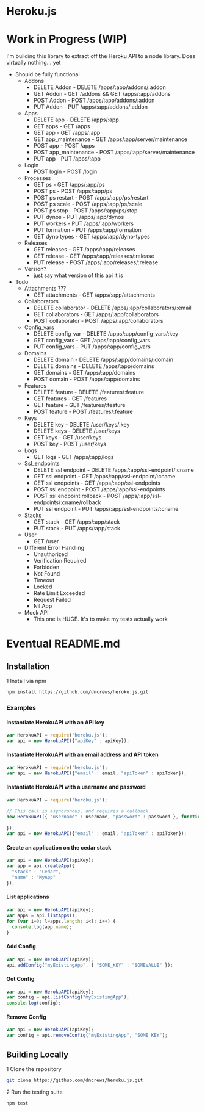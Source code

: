 Heroku.js
==========

# Work in Progress (WIP)

I'm building this library to extract off the Heroku API to a node library. Does virtually nothing... yet


* Should be fully functional
  * Addons
      * DELETE Addon - DELETE /apps/:app/addons/:addon
      * GET Addon - GET /addons && GET /apps/:app/addons
      * POST Addon - POST /apps/:app/addons/:addon
      * PUT Addon - PUT /apps/:app/addons/:addon
  * Apps
      * DELETE app - DELETE /apps/:app
      * GET apps - GET /apps
      * GET app - GET /apps/:app
      * GET app_maintenance - GET /apps/:app/server/maintenance
      * POST app - POST /apps
      * POST app_maintenance - POST /apps/:app/server/maintenance
      * PUT app - PUT /apps/:app
  * Login
      * POST login - POST /login
  * Processes
      * GET ps - GET /apps/:app/ps
      * POST ps - POST /apps/:app/ps
      * POST ps restart - POST /apps/:app/ps/restart
      * POST ps scale - POST /apps/:app/ps/scale
      * POST ps stop - POST /apps/:app/ps/stop
      * PUT dynos - PUT /apps/:app/dynos
      * PUT workers - PUT /apps/:app/workers
      * PUT formation - PUT /apps/:app/formation
      * GET dyno types - GET /apps/:app/dyno-types
  * Releases
      * GET releases - GET /apps/:app/releases
      * GET release - GET /apps/:app/releases/:release
      * PUT release - POST /apps/:app/releases/:release
  * Version?
      * just say what version of this api it is
* Todo
  * Attachments ???
      * GET attachments - GET /apps/:app/attachments
  * Collaborators
      * DELETE collaborator - DELETE /apps/:app/collaborators/:email
      * GET collaborators - GET /apps/:app/collaborators
      * POST collaborator - POST /apps/:app/collaborators
  * Config_vars
      * DELETE config_var - DELETE /apps/:app/config_vars/:key
      * GET config_vars - GET /apps/:app/config_vars
      * PUT config_vars - PUT /apps/:app/config_vars
  * Domains
      * DELETE domain - DELETE /apps/:app/domains/:domain
      * DELETE domains - DELETE /apps/:app/domains
      * GET domains - GET /apps/:app/domains
      * POST domain - POST /apps/:app/domains
  * Features
      * DELETE feature - DELETE /features/:feature
      * GET features - GET /features
      * GET feature - GET /features/:feature
      * POST feature - POST /features/:feature
  * Keys
      * DELETE key - DELETE /user/keys/:key
      * DELETE keys - DELETE /user/keys
      * GET keys - GET /user/keys
      * POST key - POST /user/keys
  * Logs
      * GET logs - GET /apps/:app/logs
  * Ssl_endpoints
      * DELETE ssl endpoint - DELETE /apps/:app/ssl-endpoint/:cname
      * GET ssl endpoint - GET /apps/:app/ssl-endpoint/:cname
      * GET ssl endpoints - GET /apps/:app/ssl-endpoints
      * POST ssl endpoint - POST /apps/:app/ssl-endpoints
      * POST ssl endpoint rollback - POST /apps/:app/ssl-endpoints/:cname/rollback
      * PUT ssl endpoint - PUT /apps/:app/ssl-endpoints/:cname
  * Stacks
      * GET stack - GET /apps/:app/stack
      * PUT stack - PUT /apps/:app/stack
  * User
      * GET /user
  * Different Error Handling
      * Unauthorized
      * Verification Required
      * Forbidden
      * Not Found
      * Timeout
      * Locked
      * Rate Limit Exceeded
      * Request Failed
      * Nil App
  * Mock API
      * This one is HUGE. It's to make my tests actually work



# Eventual README.md

## Installation

1 Install via npm

```bash
npm install https://github.com/dncrews/heroku.js.git
```

### Examples
#### Instantiate HerokuAPI with an API key

```js
var HerokuAPI = require('heroku.js');
var api = new HerokuAPI({"apiKey" : apiKey});
```

#### Instantiate HerokuAPI with an email address and API token

```js
var HerokuAPI = require('heroku.js');
var api = new HerokuAPI({"email" : email, "apiToken" : apiToken});
```

#### Instantiate HerokuAPI with a username and password

```js
var HerokuAPI = require('heroku.js');

// This call is asyncronous, and requires a callback.
new HerokuAPI({ "username" : username, "password" : password }, function(api) {
  
});
var api = new HerokuAPI({"email" : email, "apiToken" : apiToken});
```

#### Create an application on the cedar stack

```js
var api = new HerokuAPI(apiKey);
var app = api.createApp({
  "stack" : "Cedar",
  "name" : "MyApp"
});
```

#### List applications

```js
var api = new HerokuAPI(apiKey);
var apps = api.listApps();
for (var i=0; l=apps.length; i<l; i++) {
  console.log(app.name);
}
```

#### Add Config

```js
var api = new HerokuAPI(apiKey);
api.addConfig("myExistingApp", { "SOME_KEY" : "SOMEVALUE" });
```

#### Get Config

```js
var api = new HerokuAPI(apiKey);
var config = api.listConfig("myExistingApp");
console.log(config);
```

#### Remove Config

```js
var api = new HerokuAPI(apiKey);
var config = api.removeConfig("myExistingApp", "SOME_KEY");
```

## Building Locally

1 Clone the repository

```bash
git clone https://github.com/dncrews/heroku.js.git
```

2 Run the testing suite

```bash
npm test
```
